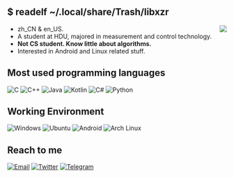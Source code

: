 ## $ readelf ~/.local/share/Trash/libxzr
<img align="right" src="https://github-readme-stats.vercel.app/api?username=libxzr&include_all_commits=true&show_icons=true&hide_title=true&hide_border=false" />

- zh_CN & en_US.
- A student at HDU, majored in measurement and control technology.
- **Not CS student. Know little about algorithms.**
- Interested in Android and Linux related stuff.

## Most used programming languages
![C](https://img.shields.io/badge/-C-00599c?style=flat-square&logo=C&logoColor=fff)
![C++](https://img.shields.io/badge/-C%2b%2b-4682b4?style=flat-square&logo=C%2b%2b&logoColor=fff)
![Java](https://img.shields.io/badge/-Java-cd6839?style=flat-square&logo=Java&logoColor=fff)
![Kotlin](https://img.shields.io/badge/-Kotlin-7f52ff?style=flat-square&logo=kotlin&logoColor=fff)
![C#](https://img.shields.io/badge/-C%23-008b45?style=flat-square&logo=csharp&logoColor=fff)
![Python](https://img.shields.io/badge/-Python-1e90ff?style=flat-square&logo=python&logoColor=fff)

## Working Environment
![Windows](https://img.shields.io/badge/Windows-00adef?style=flat-square&logo=windows&logoColor=ffffff)
![Ubuntu](https://img.shields.io/badge/Ubuntu-dd4814?style=flat-square&logo=ubuntu&logoColor=ffffff)
![Android](https://img.shields.io/badge/-Android-3ddc84?style=flat-square&logo=android&logoColor=fff)
![Arch Linux](https://img.shields.io/badge/Arch%20Linux-1793d1?style=flat-square&logo=archlinux&logoColor=ffffff)

## Reach to me
[![Email](https://img.shields.io/badge/i%40xzr%2emoe-3873C4?style=flat-square&logo=gmail&logoColor=ffffff)](mailto:i@xzr.moe)
[![Twitter](https://img.shields.io/twitter/follow/libxzr?color=1ca0f1&label=%40libxzr&logo=twitter&logoColor=white&style=flat-square&labelColor=1ca0f1)](https://twitter.com/libxzr)
[![Telegram](https://img.shields.io/badge/%40libxzr-3db6f1?style=flat-square&logo=Telegram&logoColor=2ca5e0)](https://t.me/libxzr)
